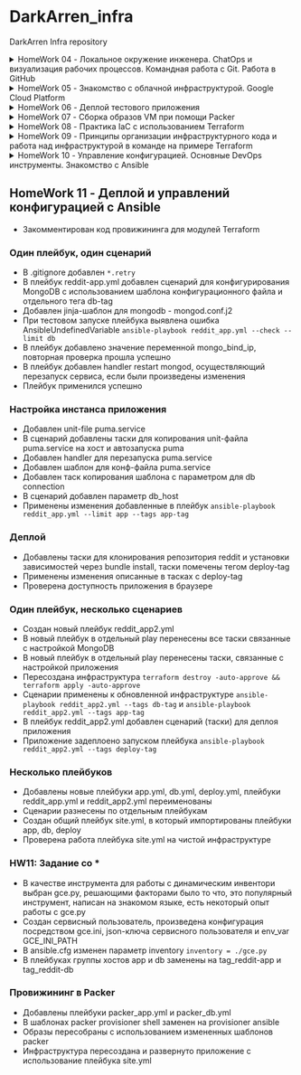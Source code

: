 # DarkArren_infra
DarkArren Infra repository

<details>
  <summary>HomeWork 04 - Локальное окружение инженера. ChatOps и визуализация рабочих процессов. Командная работа с Git. Работа в GitHub</summary>

## HomeWork 04 - Локальное окружение инженера. ChatOps и визуализация рабочих процессов. Командная работа с Git. Работа в GitHub

- Добавлен Pull Request Template для GitHub
- Создан персональный канал в Slack и настроена интеграция с TravisCI
- Исправлена проблема с тестами Travis CI

</details>

<details>
  <summary>HomeWork 05 - Знакомство с облачной инфраструктурой. Google Cloud Platform </summary>

## HomeWork 05 - Знакомство с облачной инфраструктурой. Google Cloud Platform

- Создана учетная запись в GCP, активирован trial
- Создан проект Infra в GCP
- Созданы ключи для пользователя appuser, который будет использоваться для подключения к VM в облаке `ssh-keygen -t rsa -f ~/.ssh/appuser -C appuser -P ""`
- Добавлен ключ appuser в Compute Engine - Metadata - SSH Keys
- Создана VM **bastion**
- Проверено подключение к VM bastion `ssh -i ~/.ssh/appuser appuser@34.77.105.249`
- Создана VM **someinternalhost** без публичного адреса
- Убедился что подключение с bastion на someinternalhost невозможно
- Добавил ключ appuser для форвардинга `ssh-add ~/.ssh/appuser`
- Подключился к bastion `ssh -i ~/.ssh/appuser -A appuser@34.77.105.249`
- Подключился с bastion к someinternalhost `ssh 10.132.0.4`

### Самостоятельное задание

- Подключение к someinternalhost одной командой `ssh -J appuser@34.77.105.249 appuser@10.132.0.4`
- Подключение к someinternalhost через alias: добавить в ~/.ssh/config

<details>
  <summary>Update SSH config</summary>

```bash
Host bastion
    HostName 34.77.105.249
    User appuser

Host someinternalhost
    HostName 10.132.0.4
    User appuser
    ProxyJump bastion
```

</details>

### Настройка Pritunl

- Для **bastion** добавлены правила, разрешающие HTTP/HTTPS
- Создан скрипт setupvpn.sh

<details>
  <summary>setupvpn.sh</summary>

```bash
cat <<EOF> setupvpn.sh
#!/bin/bash
echo "deb http://repo.mongodb.org/apt/ubuntu xenial/mongodb-org/3.4 multiverse" > /etc/apt/sources.list.d/mongodb-org-3.4.list
echo "deb http://repo.pritunl.com/stable/apt xenial main" > /etc/apt/sources.list.d/pritunl.list
apt-key adv --keyserver hkp://keyserver.ubuntu.com --recv 0C49F3730359A14518585931BC711F9BA15703C6
apt-key adv --keyserver hkp://keyserver.ubuntu.com --recv 7568D9BB55FF9E5287D586017AE645C0CF8E292A
apt-get --assume-yes update
apt-get --assume-yes upgrade
apt-get --assume-yes install pritunl mongodb-org
systemctl start pritunl mongod
systemctl enable pritunl mongod
EOF
```

</details>

- Выполнена установка MongoDB и Pritunl `sudo bash setupvpn.sh`
- Выполнена настройка VPN-сервера: изменен пароль администратора, создана организация, добавлен пользователь test, создан сервер и выполнена привязка к организации
- Создано правило vpn-11794, разрешающие подключение из 0.0.0.0/0 к UDP 11794
- Для машины **bastion** добавлен network-tag **vpn-11794**
- Посредством Tunnelbrick проверил подключение к vpn-серверу
- Убедился что возможно подключение к **someinternalhost** по внутреннему IP `ssh -i ~/.ssh/appuser appuser@10.132.0.4`


### Дополнительное задание

- Добавил скрипт установки certbot

<details>
  <summary>setupcertbot.sh</summary>

```bash
cat <<EOF> setupcertbot.sh
#!/bin/bash
apt-get update
apt-get install software-properties-common -y
add-apt-repository universe -y
add-apt-repository ppa:certbot/certbot -y
apt-get update
apt-get install certbot -y
EOF
```

</details>

- Установил certbot `sudo bash setupcertbot.sh`
- Создал сертификат `sudo certbot certonly` с использованием адреса: 34.77.105.249.sslip.io
- Через web-интерфейс в настройках сервера указал Lets Encrypt Domain - 34.77.105.249.sslip.io

### IP-адреса хостов

bastion_IP = 34.77.105.249
someinternalhost_IP = 10.132.0.4

</details>

<details>
  <summary>HomeWork 06 - Деплой тестового приложения</summary>

## HomeWork 06 - Деплой тестового приложения

- Установил google-cloud-sdk `brew cask install google-cloud-sdk`
- Инициализировал glcoud через `glcoud init`
- Создал vm **reddit-app** через gcloud

<details>
  <summary>Create reddit-app vm</summary>

```bash
gcloud compute instances create reddit-app\
  --boot-disk-size=10GB \
  --image-family ubuntu-1604-lts \
  --image-project=ubuntu-os-cloud \
  --machine-type=g1-small \
  --tags puma-server \
  --restart-on-failure
```

</details>

- Подключился по SSH `ssh appuser@34.77.105.249`
- Установил Ruby и Bundler `sudo apt update && sudo apt install -y ruby-full ruby-bundler build-essential`
- Добавил ключи и репозиторий MongoDB `sudo apt-key adv --keyserver hkp://keyserver.ubuntu.com:80 --recv EA312927 &&
sudo bash -c 'echo "deb http://repo.mongodb.org/apt/ubuntu xenial/mongodb-org/3.2 multiverse" > /etc/apt/sources.list.d/mongodb-org-3.2.list'`
- Установил MongoDB `sudo apt update && sudo apt install -y mongodb-org`
- Запустил MongoDB и добавил автостарт `sudo systemctl start mongod && sudo systemctl enable mongod`
- Выкачал код приложения `git clone -b monolith https://github.com/express42/reddit.git`
- Установил зависимости `cd reddit && bundle install`
- Запустил сервер puma, проверил что он запустился `puma -d && ps aux | grep puma`
- Создал правило для puma-server (tcp 9292)
- Убедился что приложение доступно по <http://34.77.105.249>

### Самостоятельная работа

- Создан скрипт install_ruby.sh устанавливающий ruby

<details>
  <summary>install_ruby.sh</summary>

```bash
#!/bin/bash
apt update
apt install -y ruby-full ruby-bundler build-essential

```

</details>

- Создан скрипт install_mongodb.sh устанавливающий mongodb

<details>
  <summary>install_mongodb.sh</summary>

```bash
#!/bin/bash
sudo apt-key adv --keyserver hkp://keyserver.ubuntu.com:80 --recv EA312927
sudo bash -c 'echo "deb http://repo.mongodb.org/apt/ubuntu xenial/mongodb-org/3.2 multiverse" > /etc/apt/sources.list.d/mongodb-org-3.2.list'
sudo apt update
sudo apt install -y mongodb-org
sudo systemctl start mongod
sudo systemctl enable mongod

```

</details>

- Создан скрипт deploy.sh - загружающий код приложения, устанавливающий зависимости и запускающий приложение

<details>
  <summary>deploy.sh</summary>

```bash
#!/bin/bash
git clone -b monolith https://github.com/express42/reddit.git
cd reddit && bundle install
puma -d

```

</details>

### Дополнительное задание

- Создан startup_script.sh для настройки сервера, установки и запуска приложения

<details>
  <summary>startup_script.sh</summary>

```bash
#!/bin/bash
echo "Install Ruby"
apt update
apt install -y ruby-full ruby-bundler build-essential
echo "Install MongoDB"
sudo apt-key adv --keyserver hkp://keyserver.ubuntu.com:80 --recv EA312927
sudo bash -c 'echo "deb http://repo.mongodb.org/apt/ubuntu xenial/mongodb-org/3.2 multiverse" > /etc/apt/sources.list.d/mongodb-org-3.2.list'
sudo apt update
sudo apt install -y mongodb-org
sudo systemctl start mongod
sudo systemctl enable mongod
echo "Deploy reddit monolith"
git clone -b monolith https://github.com/express42/reddit.git
cd reddit && bundle install
puma -d

```

</details>

- Создание vm с использованием startup-script из файла

<details>
  <summary>startup-script from file</summary>

```bash
gcloud compute instances create reddit-app\
    --boot-disk-size=10GB \
    --image-family ubuntu-1604-lts \
    --image-project=ubuntu-os-cloud \
    --machine-type=g1-small \
    --zone=europe-west3-c \
    --tags puma-server \
    --restart-on-failure \
    --metadata-from-file startup-script=./startup_script.sh
```

</details>

- Создание инстанса с использование startup-script-url

<details>
  <summary>startup-script-url</summary>

```bash
gcloud compute instances create reddit-app\
    --boot-disk-size=10GB \
    --image-family ubuntu-1604-lts \
    --image-project=ubuntu-os-cloud \
    --machine-type=g1-small \
    --zone=europe-west3-c \
    --tags puma-server \
    --restart-on-failure \
    --metadata startup-script-url=https://uc0e5b58fe26d67541cbba141dbe.dl.dropboxusercontent.com/cd/0/inline/AiVa7NjvKFygSrCLh01ciNQmDB7mmrGT8pEInNhDLgNYeOQWZIJLZGgjkIJq4LmuRkVr-DWQttXySZMMCOO2iILKXUIjRTeRwPTqULgVcLP9hA/file#
```

</details>

- Создание firewall rule **default-puma-server** через gcloud

<details>
  <summary>create default-puma-server firewall rule</summary>

```bash
gcloud compute firewall-rules create default-puma-server\
    --network default \
    --priority 1000 \
    --direction ingress \
    --action allow \
    --target-tags puma-server \
    --source-ranges 0.0.0.0/0 \
    --rules TCP:9292
```

</details>

### IP-адрес и порт

testapp_IP = 34.77.105.249
testapp_port = 9292

</details>

<details>
  <summary>HomeWork 07 - Сборка образов VM при помощи Packer</summary>

## HomeWork 07 - Сборка образов VM при помощи Packer

- Установлен packer (1.4.1)
- Добавлен Application Default Credentials `gcloud auth application-default login`
- Создан шаблон для baked-image **ubuntu16.json**
- В шаблоне определены Packer builders
- В шаблон добавлены shell provisioners для установки Ruby и MongoDB
- Добавлены bash-скрипты для использования в shell provisioners
- Выполнена валидация щаблона: `packer validate ./ubuntu16.json`
- Выполнена сборка шаблона `packer build ubuntu16.json`
- Образ успешно создался и доступен в консоли GCP - Compute Engine - Images
- Приложение успешно установилось и запустилось на машине, созданной и подготовленного образа

### Самостоятельное задание

- В шаблон добавлен раздел variables, описывающий пользовательские переменные: project_id, source_image_family, machine_type
- Добавлен файл variables.json, содержащий определение пользовательских переменных
- Дополнительно параметризированы следующие значения: описание образа, размер и тип диска, название сети, теги
- Файл variables.json внесен в .gitignore, создан файл-заглушка variables.json.example
- Темплейт провалидирован и собран образ: `packer validate -var-file=variables.json ubuntu16.json && packer build -var-file=variables.json ubuntu16.json`

### Задание со звездочкой 1

- Добавлен шаблон immutable.json, созданный на основе шаблона ubuntu16.json
- Добавлен shell provisioner запускающий скрипт deploy.sh, который загружает и устанавливает приложение
- Добавлен file provisioner, который копирует на машину unit-файл **reddit.service**
- Добавлен shell provisioner, который копирует unit-файл в /etc/systemd/system и делает enable для сервиса
- Темплейт провалидирован и собран образ `packer validate -var-file=variables.json immutable.json && packer build -var-file=variables.json immutable.json`

### Задание со звездочкой 2

- Создан скрипт **create_reddit_vm.sh**, который, используя gcloud, создает виртуальную машину на основе образа reddit-full

</details>

<details>
  <summary>HomeWork 08 - Практика IaC с использованием Terraform</summary>

## HomeWork 08 - Практика IaC с использованием Terraform

- Удален SSH-ключ пользователя appuser из Compute Engine - Metadata - SSH keys
- Установлен Terraform v0.11.11
- Создан конфигурационный файл **terraform/main.tf**
- Добавлены terraform-related исключения в .gitignore
- В **main.tf** добавлено описание провайдера GCP
- Выполнена инициализация модулей Terraform `cd terraform && terraform init`
- В **main.tf** добавлен ресурс **google_compute_instance** для создания vm в GCP
- Проведена валидация планируемых изменений `terraform plan`
- Применены запланированные изменения `terraform apply`
- Получен IP-адрес инстанса из tfstate-файла `terraform show | grep nat_ip`
- Произведена попытка подключения к инстансу по SSH `ssh appuser@34.77.176.212`, подключение не удалось
- В **main.tf** в описание ресурса добавлен раздел metadata, содержащий путь к публичному ключу

<details>
  <summary>ssh metadata</summary>

```bash
metadata {
  # путь до публичного ключа
  ssh-keys = "appuser:${file("~/.ssh/appuser.pub")}"
}
```

</details>

- Изменения проверены и применены к инстансу `terraform plan && terraform apply -auto-approve`
- Проверено подключение к инстансу по SSH, подключение прошло успешно
- Добавлен файл выходных переменных **outputs.tf**
- Добавлена выходная переменна app_external_ip `google_compute_instance.app.network_interface.0.access_config.0.nat_ip`
- Получено значение переменной после выполнения `terraform refresh` и `terraform output`
- Добавлено описание ресурса google_compute_firewall, создающее правило, которое разрешает доступ на 9292 порт
- Изменения применены, создано правило для firewall в GCP
- Добавлен тэг `tags = ["reddit-app"]` для инстанса **google_compute_instance.app**

### Provisioners

- Для ресурса **google_compute_instance.app** добавлен provisioner типа file, который будет копировать файл с локальной машины на создаваемый инстанс

<details>
  <summary>file provisioner</summary>

```ruby
provisioner "file" {
    source = "files/puma.service"
    destination = "/tmp/puma.service"
}
```

</details>

- Для ресурса **google_compute_instance.app** добавлен provisioner типа remote_exec, который будет запускать bash-скрипт на создаваемом инстансе

<details>
  <summary>remote_exec provisioner</summary>

```ruby
provisioner "remote-exec" {
    script = "files/deploy.sh"
}
```

</details>

- Внутрь описания ресурса **google_compute_instance.app** добавлен раздел connection, который определеяет параметры подключения к инстансу для запуска провижионеров

<details>
  <summary>provisioner connection</summary>

```ruby
connection {
  type = "ssh"
  user = "appuser"
  agent = false
  # путь до приватного ключа
  private_key = "${file("~/.ssh/appuser")}"
}
```

</details>

- Т.к. провижионеры запускаются только при создании нового ресурса (или при удалении), то, для выполнения секций провижионинга, ресурс **google_compute_instance.app** помечен для перес оздания при слудеющем применении изменений `terraform taint google_compute_instance.app`
- После применения изменений можно убедитсья, что приложение reddit доступно по <http://your-vm-ip:9292>

### Input Vars

- Добавлен файл под input vars - **variables.tf**
- В файл переменных terraform добавлены переменные: project, region, public_key_path, disk_image
- В файле **main.tf** значения параметров project, region, public_key_path. disk_image изменены на переменные
- Значения переменных, которые не имеют дефолтного значения, определены в файле **terraform.tfvars**
- Инфраструктура пересоздана посредством выполнения команд `terraform destroy -auto-approve && terraform plan && terraform apply -auto-approve`
- После пересоздания приложения доступно по  <http://your-vm-ip:9292>

### Самостоятельное задание

- Определена переменная private_key_path которая используется для подключения провижионеров в ресурсе **google_compute_instance.app**
- Определена переменная zone, которая имеет дефолтное значение и используется в ресурсе **google_compute_instance.app**
- Все файл отформатированы `terraform fmt .`
- Добавлен шаблон переменных **terraform.tfvars.example**

### Задание со звездочкой (*)

- Добавление ключа пользователя в Compute Engine - Metadata

<details>
  <summary>add ssh key for 1 user</summary>

```ruby
resource "google_compute_project_metadata" "default" {
  metadata {
    ssh-keys = "abramov1:${file(var.public_key_path)}"
  }
}
```

</details>

- Добавление ключей нескольких пользователей в Compute Engine - Metadata

<details>
  <summary>Add ssh key for 5 users</summary>

```bash
resource "google_compute_project_metadata" "default" {
  metadata {
    ssh-keys = "appuser1:${file(var.public_key_path)} appuser2:${file(var.public_key_path)} appuser3:${file(var.public_key_path)} appuser4:${file(var.public_key_path)} appuser5:${file(var.public_key_path)}"
  }
}
```

</details>

- В метаданные проекта добавлен ssh-ключ для пользователя appuser_web
- После применения `terraform apply` была обнаружена проблема: ключ пользователя appuser_web был удален из метаданных проекта, остались только те ключи, которые описаны в terraform

### Задание с двумя звездочками (**)

- Добавлен файл **lb.tf** описывающий создание балансировщика для http
- В outputs добавлен вывод ip адреса балансировщика
- Добавлено создание еще одного инстанса, неудобство - копирование кода ведет к разрастанию файла и возможным ошибкам и неодинаковости инстансов
- Добавлено создание второго инстанса с приложением через count
- Добавлено автоматическое добавление инстансов в target_pool
- Добавлен вывод в outputs ip-адресов созданных инстансов

</details>

<details>
  <summary>HomeWork 09 - Принципы организации инфраструктурного кода и работа над инфраструктурой в команде на примере Terraform</summary>

## HomeWork 09 - Принципы организации инфраструктурного кода и работа над инфраструктурой в команде на примере Terraform

- В **main.tf** добавлен ресурс **google_compute_firewall.firewall_ssh** для создания правила доступа по 22 порту
- При попытке выполнения `terraform apply` возникла ошибка, так как правило с такими параметрами уже существет в GCP
- Информации о существующем правиле **default-allow-ssh** добавлена в state терраформа `terraform import google_compute_firewall.firewall_ssh default-allow-ssh`
- В **main.tf** добавлен ресурс **google_compute_address.app_ip**
- Для создаваемого инстанса приложения определен ip_address в виде ссылки на созданный ресурс `nat_ip = "${google_compute_address.app_ip.address}"`

### Структуризация ресурсов

- При помощи Packer подготовлены образы **reddit-app-base** и **reddit-db-base**
- Созданы новые файлы **app.tf** с описанием ресурсов для инстанса с приложением и **db.tf** с описанием ресурсов для инстанса с MongoDB
- Создан **vpc.tf** с описанием ресурсов, применимых для всех инстансов
- Изменения спланированы и успешно применены

### Модули

- На основе **app.tf**, **db.tf** созданы соответствующие модули Terraform
- Удалены **app.tf** и **db.tf** из директории terraform
- В **main.tf** добавлены секции вызова модулей app и db
- Выполнена загрузка модулей в кэш Terraform (.terraform) `terraform get`
- Обнаружена проблема вывода outputs при запуске `terraform plan`
- В **outputs.tf** изменен вывод app_external_ip на переменную, получаемую из модуля app `value = "${module.app.app_external_ip}"`
- По аналогии с модулями app и db добавлен модуль vpc
- Инфраструктура развернута и проверено подключение по ssh к хостам reddit-app и reddit-db

### Параметризация модулей

- В модуле vpc параметризирован параметр source_ranges для ресурса google_compute_firewall
- Проверена функциональность фильтра по адресу, если в source_ranges указан не мой IP - доступ по ssh к хостам отсутствует, если указан мой адрес или 0.0.0.0/0 - доступ по ssh есть

### Переиспользование модулей

- Созданы директории для окружения stage и prod
- В main.tf в директориях для окружений изменены пути для локальной директории с модулями
- Для Stage параметр source range задан как 0.0.0.0/0, для prod - мой-внешний-адрес/32
- Проверена работа терраформ для разных окружений
- Удалены файл main.tf, outputs.tf, terraform.tfvars, variables.tf из директории terraform
- Для модулей app и db параметризированы значения machine_type и ssh_user

### Реестр модулей

- В директорию terraform добавлен файл **storage-bucket.tf**
- Проверено создание storage посредством запуска terraform

### HW09: Задание со звездочкой (*)

- Настроено хранение terraform state в google cloud storage:

<details>
  <summary>backend.tf</summary>

```go
terraform {
  backend "gcs" {
    bucket  = "storage-bucket-production"
    prefix  = "prod"
  }
}

```

</details>

- Проверена возможность запуска terraform apply из директории без terraform.tfstate

- При запуске одновременно из двух разных директорий срабатывает блокировка исполнения:

<details>
  <summary>state lock</summary>

```bash
Acquiring state lock. This may take a few moments...

Error: Error locking state: Error acquiring the state lock: writing "gs://storage-bucket-production/prod/default.tflock" failed: googleapi: Error 412: Precondition Failed, conditionNotMet
Lock Info:
  ID:        1548271474324722
  Path:      gs://storage-bucket-production/prod/default.tflock
  Operation: OperationTypeApply
  Who:       user@machine.local
  Version:   0.11.9
  Created:   2019-01-23 19:24:34.23497 +0000 UTC
  Info:


Terraform acquires a state lock to protect the state from being written
by multiple users at the same time. Please resolve the issue above and try
again. For most commands, you can disable locking with the "-lock=false"
flag, but this is not recommended.
```

</details>

### HW09: Задание с двумя звездочками (**)

- В модуль app добавлены provisioners:

<details>
  <summary>app module provisioner</summary>

```go
provisioner "file" {
  source      = "${path.module}/files/puma.service"
  destination = "/tmp/puma.service"
}

provisioner "remote-exec" {
  script = "${path.module}/files/deploy.sh"
}
provisioner "remote-exec" {
  inline = [
    "echo 'export DATABASE_URL=${var.db_internal_address}' >> ~/.profile",
    "export DATABASE_URL=${var.db_internal_address}",
    "sudo systemctl restart puma.service"
    ]
}
```

</details>

- Модуль app получает значение переменной db_internal_address из outputs модуля db, а затем, в процессе работы провижионера, добавляет это значение в переменные окружения, что позволяет приложениею reddit обратиться к базе данных MongoDB по правильному адресу

-В модуль db добавлен provisioner:

<details>
  <summary>db module provisioner</summary>

```go
provisioner "remote-exec" {
inline = [
  "sudo sed -i 's/127.0.0.1/0.0.0.0/g' /etc/mongod.conf",
  "sudo systemctl restart mongod.service",
  ]
}
```

</details>

- В результате работы провижионера изменяется конфигурационный файл mongod.config, что позволяет подключаться к базе отовсюду.

</details>

<details>
  <summary>HomeWork 10 - Управление конфигурацией. Основные DevOps инструменты. Знакомство с Ansible</summary>

## HomeWork 10 - Управление конфигурацией. Основные DevOps инструменты. Знакомство с Ansible

- Установлен Ansible

<details>
  <summary>ansible --version</summary>

```bash
ansible 2.8.0
  config file = None
  configured module search path = ['/Users/4rren/.ansible/plugins/modules', '/usr/share/ansible/plugins/modules']
  ansible python module location = /usr/local/lib/python3.7/site-packages/ansible
  executable location = /usr/local/bin/ansible
  python version = 3.7.3 (default, Mar 27 2019, 09:23:15) [Clang 10.0.1 (clang-1001.0.46.3)]
```

</details>

- Посредством Terraform развернута инфраструктура stage
- Создана inventory **ansible/inventory** с описанием машины appserver
- Проверена возможность подключения ansible к хосту appserver

<details>
  <summary> ansible appserver -m ping -i inventory</summary>

```bash
[DEPRECATION WARNING]: Distribution Ubuntu 16.04 on host appserver should use /usr/bin/python3, but is using /usr/bin/python for backward compatibility with prior Ansible releases. A future Ansible
release will default to using the discovered platform python for this host. See https://docs.ansible.com/ansible/2.8/reference_appendices/interpreter_discovery.html for more information. This feature
will be removed in version 2.12. Deprecation warnings can be disabled by setting deprecation_warnings=False in ansible.cfg.
appserver | SUCCESS => {
    "ansible_facts": {
        "discovered_interpreter_python": "/usr/bin/python"
    },
    "changed": false,
    "ping": "pong"
}
```

</details>

- В ansible/inventory добавлен хост dbserver, проверена возможность подключения Ansible к хосту dbserver `ansible dbserver -m ping -i inventory`
- Настроен ansible.cfg
- Получены данные об uptime сервера БД `ansible dbserver -m command -a uptime`
- В инвентори добавлены группы хостов app и db
- Добавлена yaml-инвентори, проверена доступность хостов в группах
- Исследована работа модулей shell и command
- Исследована работа модулей systemd и service
- Исследована работа модуля git в сравнении с модулем command
- Добавлен плейбук clone.yml
- Результат первого запуска

<details>
  <summary>ansible-playbook clone.yml</summary>

```bash
PLAY [Clone] **************************************************************************************************************************

TASK [Gathering Facts] ****************************************************************************************************************
ok: [appserver]

TASK [Clone repo] *********************************************************************************************************************
ok: [appserver]

PLAY RECAP ****************************************************************************************************************************
appserver                  : ok=2    changed=0    unreachable=0    failed=0
```

</details>

- Второй запуск - после выполнения `ansible app -m command -a 'rm -rf ~/reddit'`

<details>
  <summary>ansible-playbook clone.yml</summary>

```bash
PLAY [Clone] **************************************************************************************************************************

TASK [Gathering Facts] ****************************************************************************************************************
ok: [appserver]

TASK [Clone repo] *********************************************************************************************************************
changed: [appserver]

PLAY RECAP ****************************************************************************************************************************
appserver                  : ok=2    changed=1    unreachable=0    failed=0
```

</details>

- После удаления директории reddit и повторного запуска плейбка clone.yml изменился статус после сообщения. В первом случае папка уже была, поэтому выполнение плейбука, по сути, не вносило никаких изменений. Во втором случае - репозиторий был загружен, соответственно второй таск внес изменения, что и отобразилось в логе.

### HW10: Задание со *

- Добавлен файл в формате динамического инвентори - inventory.json

<details>
  <summary>inventory.json</summary>

```json
{
    "app": {
        "hosts": ["appserver"]
    },
    "db": {
        "hosts": ["dbserver"]
    },
    "_meta": {
        "hostvars": {
            "appserver": {
                "ansible_host" : "34.77.213.46"
            },
            "dbserver": {
                "ansible_host": "35.240.15.8"
            }
        }
    }
}
```

</details>

- Добавлен "скрипт для формирования динамического инвентори, лол"

<details>
  <summary>dynamic_inventory.json</summary>

```bash
#!/bin/bash
cat ./inventory.json
```

</details>

- dynamin_inventory.json помечен как исполняемый
- Проверена работоспособность c использованием скрипта динамического инвентор

<details>
  <summary>ansible all -m ping -i dynamic_inventory.json</summary>

```bash
ansible all -m ping -i dynamic_inventory.sh
[DEPRECATION WARNING]: Distribution Ubuntu 16.04 on host dbserver should use /usr/bin/python3, but is using /usr/bin/python for backward compatibility with prior Ansible releases. A future Ansible
release will default to using the discovered platform python for this host. See https://docs.ansible.com/ansible/2.8/reference_appendices/interpreter_discovery.html for more information. This feature
will be removed in version 2.12. Deprecation warnings can be disabled by setting deprecation_warnings=False in ansible.cfg.
dbserver | SUCCESS => {
    "ansible_facts": {
        "discovered_interpreter_python": "/usr/bin/python"
    },
    "changed": false,
    "ping": "pong"
}
[DEPRECATION WARNING]: Distribution Ubuntu 16.04 on host appserver should use /usr/bin/python3, but is using /usr/bin/python for backward compatibility with prior Ansible releases. A future Ansible
release will default to using the discovered platform python for this host. See https://docs.ansible.com/ansible/2.8/reference_appendices/interpreter_discovery.html for more information. This feature
will be removed in version 2.12. Deprecation warnings can be disabled by setting deprecation_warnings=False in ansible.cfg.
appserver | SUCCESS => {
    "ansible_facts": {
        "discovered_interpreter_python": "/usr/bin/python"
    },
    "changed": false,
    "ping": "pong"
}
```

</details>

</details>

## HomeWork 11 - Деплой и управлений конфигурацией с Ansible

- Закомментирован код провижининга для модулей Terraform

### Один плейбук, один сценарий

- В .gitignore добавлен `*.retry`
- В плейбук reddit-app.yml добавлен сценарий для конфигурирования MongoDB с использованием шаблона конфигурационного файла и отдельного тега db-tag
- Добавлен jinja-шаблон для mongodb - mongod.conf.j2
- При тестовом запуске плейбука выявлена ошибка AnsibleUndefinedVariable `ansible-playbook reddit_app.yml --check --limit db`
- В плейбук добавлено значение переменной mongo_bind_ip, повторная проверка прошла успешно
- В плейбук добавлен handler restart mongod, осуществляющий перезапуск сервиса, если были произведены изменения
- Плейбук применился успешно

### Настройка инстанса приложения

- Добавлен unit-file puma.service
- В сценарий добавлены таски для копирования unit-файла puma.service на хост и автозапуска puma
- Добавлен handler для перезапуска puma.service
- Добавлен шаблон для конф-файла puma.service
- Добавлен таск копирования шаблона с параметром для db connection
- В сценарий добавлен параметр db_host
- Применены изменения добавленные в плейбук `ansible-playbook reddit_app.yml --limit app --tags app-tag`

### Деплой

- Добавлены таски для клонирования репозитория reddit и установки зависимостей через bundle install, таски помечены тегом deploy-tag
- Применены изменения описанные в тасках с deploy-tag
- Проверена доступность приложения в браузере

### Один плейбук, несколько сценариев

- Создан новый плейбук reddit_app2.yml
- В новый плейбук в отдельный play перенесены все таски связанные с настройкой MongoDB
- В новый плейбук в отдельный play перенесены таски, связанные с настройкой приложения
- Пересоздана инфраструктура `terraform destroy -auto-approve && terraform apply -auto-approve`
- Сценарии применены к обновленной инфраструктуре `ansible-playbook reddit_app2.yml --tags db-tag` и `ansible-playbook reddit_app2.yml --tags app-tag`
- В плейбук reddit_app2.yml добавлен сценарий (таски) для деплоя приложения
- Приложение задеплоено запуском плейбука `ansible-playbook reddit_app2.yml --tags deploy-tag`

### Несколько плейбуков

- Добавлены новые плейбуки app.yml, db.yml, deploy.yml, плейбуки reddit_app.yml и reddit_app2.yml переименованы
- Сценарии разнесены по отдельным плейбукам
- Создан общий плейбук site.yml, в который импортированы плейбуки app, db, deploy
- Проверена работа плейбука site.yml на чистой инфраструктуре

### HW11: Задание со *

- В качестве инструмента для работы с динамическим инвентори выбран gce.py, решающими факторами было то что, это популярный инструмент, написан на знакомом языке, есть некоторый опыт работы с gce.py
- Создан сервисный пользователь, произведена конфигурация посредством gce.ini, json-ключа сервисного пользователя и env_var GCE_INI_PATH
- В ansible.cfg изменен параметр inventory `inventory = ./gce.py`
- В плейбуках группы хостов app и db заменены на tag_reddit-app и tag_reddit-db

### Провижининг в Packer

- Добавлены плейбуки packer_app.yml и packer_db.yml
- В шаблонах packer provisioner shell заменен на provisioner ansible
- Образы пересобраны с использованием измененных шаблонов packer
- Инфраструктура пересоздана и развернуто приложение с использование плейбука site.yml
